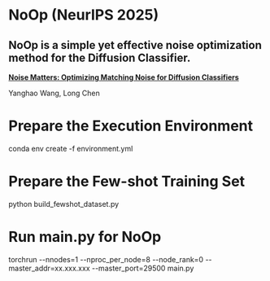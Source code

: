 # NoOp (NeurIPS 2025)
## NoOp is a simple yet effective noise optimization method for the Diffusion Classifier. 


[**Noise Matters: Optimizing Matching Noise for Diffusion Classifiers**]([https://arxiv.org/pdf/2408.16266](https://arxiv.org/pdf/2508.11330))

Yanghao Wang, Long Chen  

# Prepare the Execution Environment
conda env create -f environment.yml


# Prepare the Few-shot Training Set
python build_fewshot_dataset.py


# Run main.py for NoOp
torchrun --nnodes=1 --nproc_per_node=8 --node_rank=0 --master_addr=xx.xxx.xxx --master_port=29500 main.py
